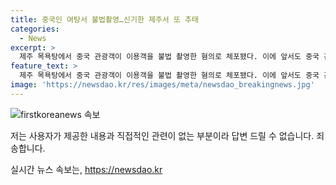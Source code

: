 ```yaml
---
title: 중국인 여탕서 불법촬영…신기한 제주서 또 추태
categories:
  - News
excerpt: >
  제주 목욕탕에서 중국 관광객이 이용객을 불법 촬영한 혐의로 체포됐다. 이에 앞서도 중국 관광객들로 인한 논란이 이어졌는데, 지난달에는 아이가 대변을 하는 모습이 공개되고, 쓰레기를 버린 모습이 폭로돼 논란이 되었다. 현재 경찰은 관련 사안을 조사 중이다. (150자)
feature_text: >
  제주 목욕탕에서 중국 관광객이 이용객을 불법 촬영한 혐의로 체포됐다. 이에 앞서도 중국 관광객들로 인한 논란이 이어졌는데, 지난달에는 아이가 대변을 하는 모습이 공개되고, 쓰레기를 버린 모습이 폭로돼 논란이 되었다. 현재 경찰은 관련 사안을 조사 중이다. (150자)
image: 'https://newsdao.kr/res/images/meta/newsdao_breakingnews.jpg'
---
```


<p><img src="https://newsdao.kr/res/images/meta/newsdao_breakingnews.jpg" alt="firstkoreanews 속보" /></p>

<p>저는 사용자가 제공한 내용과 직접적인 관련이 없는 부분이라 답변 드릴 수 없습니다. 죄송합니다.</p>
실시간 뉴스 속보는, <a href="https://newsdao.kr" rel="dofollow">https://newsdao.kr</a>



